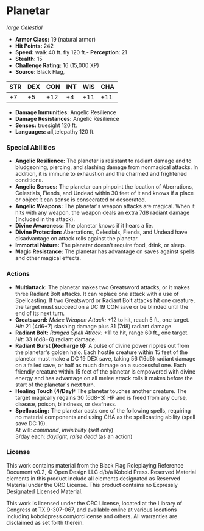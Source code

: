 # Planetar

*large* *Celestial*

- **Armor Class:** 19 (natural armor)
- **Hit Points:** 242 
- **Speed:** walk 40 ft. fly 120 ft.- **Perception**: 21
- **Stealth**: 15
- **Challenge Rating:** 16 (15,000 XP)
- **Source:** Black Flag,

| STR | DEX | CON | INT | WIS | CHA |
| --- | --- | --- | --- | --- | --- |
| +7 | +5 | +12 | +4 | +11 | +11 |

- **Damage Immunities:** Angelic Resilience
- **Damage Resistances:** Angelic Resilience
- **Senses:** truesight 120 ft.
- **Languages:** all,telepathy 120 ft.

### Special Abilities

- **Angelic Resilience:** The planetar is resistant to radiant damage and to bludgeoning, piercing, and slashing damage from nonmagical attacks. In addition, it is immune to exhaustion and the charmed and frightened conditions.
- **Angelic Senses:** The planetar can pinpoint the location of Aberrations, Celestials, Fiends, and Undead within 30 feet of it and knows if a place or object it can sense is consecrated or desecrated.
- **Angelic Weapons:** The planetar's weapon attacks are magical. When it hits with any weapon, the weapon deals an extra 7d8 radiant damage (included in the attack).
- **Divine Awareness:** The planetar knows if it hears a lie.
- **Divine Protection:** Aberrations, Celestials, Fiends, and Undead have disadvantage on attack rolls against the planetar.
- **Immortal Nature:** The planetar doesn't require food, drink, or sleep.
- **Magic Resistance:** The planetar has advantage on saves against spells and other magical effects.

### Actions

- **Multiattack:** The planetar makes two Greatsword attacks, or it makes three Radiant Bolt attacks. It can replace one attack with a use of Spellcasting. If two Greatsword or Radiant Bolt attacks hit one creature, the target must succeed on a DC 19 CON save or be blinded until the end of its next turn.
- **Greatsword:** _Melee Weapon Attack:_ +12 to hit, reach 5 ft., one target. _Hit:_ 21 (4d6+7) slashing damage plus 31 (7d8) radiant damage.
- **Radiant Bolt:** _Ranged Spell Attack:_ +11 to hit, range 60 ft., one target. _Hit:_ 33 (6d8+6) radiant damage.
- **Radiant Burst (Recharge 6):** A pulse of divine power ripples out from the planetar's golden halo. Each hostile creature within 15 feet of the planetar must make a DC 19 DEX save, taking 56 (16d6) radiant damage on a failed save, or half as much damage on a successful one. Each friendly creature within 15 feet of the planetar is empowered with divine energy and has advantage on all melee attack rolls it makes before the start of the planetar's next turn.
- **Healing Touch (4/Day):** The planetar touches another creature. The target magically regains 30 (6d8+3) HP and is freed from any curse, disease, poison, blindness, or deafness.
- **Spellcasting:** The planetar casts one of the following spells, requiring no material components and using CHA as the spellcasting ability (spell save DC 19).<br>At will: _command_, _invisibility_ (self only)<br>3/day each: _daylight_, _raise dead_ (as an action)


### License

This work contains material from the Black Flag Roleplaying Reference Document v0.2, © Open Design LLC d/b/a Kobold Press. Reserved Material elements in this product include all elements designated as Reserved Material under the ORC License. This product contains no Expressly Designated Licensed Material.

This work is licensed under the ORC License, located at the Library of Congress at TX 9-307-067, and available online at various locations including koboldpress.com/orclicense and others. All warranties are disclaimed as set forth therein.
